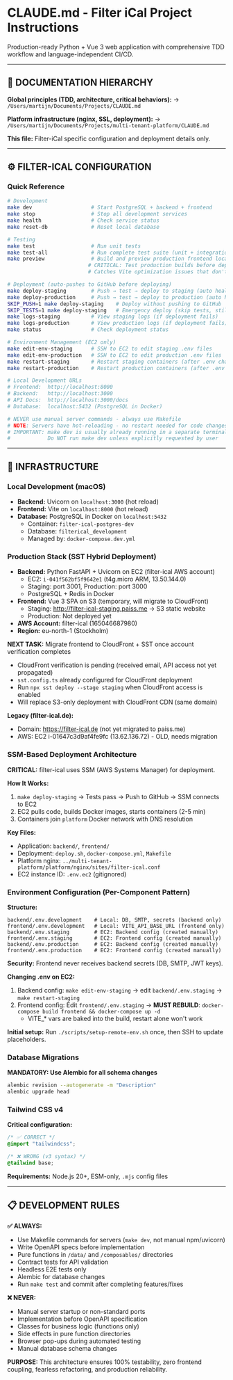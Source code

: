 # CLAUDE.md - Filter iCal Project Instructions

Production-ready Python + Vue 3 web application with comprehensive TDD workflow and language-independent CI/CD.

---

## 🔗 DOCUMENTATION HIERARCHY

**Global principles (TDD, architecture, critical behaviors):**
→ `/Users/martijn/Documents/Projects/CLAUDE.md`

**Platform infrastructure (nginx, SSL, deployment):**
→ `/Users/martijn/Documents/Projects/multi-tenant-platform/CLAUDE.md`

**This file:** Filter-iCal specific configuration and deployment details only.

---

## ⚙️ FILTER-ICAL CONFIGURATION

### Quick Reference
```bash
# Development
make dev                   # Start PostgreSQL + backend + frontend
make stop                  # Stop all development services
make health                # Check service status
make reset-db              # Reset local database

# Testing
make test                  # Run unit tests
make test-all              # Run complete test suite (unit + integration + E2E)
make preview               # Build and preview production frontend locally (port 4173)
                          # CRITICAL: Test production builds before deploying
                          # Catches Vite optimization issues that don't appear in dev mode

# Deployment (auto-pushes to GitHub before deploying)
make deploy-staging        # Push → test → deploy to staging (auto health check)
make deploy-production     # Push → test → deploy to production (auto health check)
SKIP_PUSH=1 make deploy-staging    # Deploy without pushing to GitHub
SKIP_TESTS=1 make deploy-staging   # Emergency deploy (skip tests, still pushes)
make logs-staging          # View staging logs (if deployment fails)
make logs-production       # View production logs (if deployment fails)
make status                # Check deployment status

# Environment Management (EC2 only)
make edit-env-staging      # SSH to EC2 to edit staging .env files
make edit-env-production   # SSH to EC2 to edit production .env files
make restart-staging       # Restart staging containers (after .env changes)
make restart-production    # Restart production containers (after .env changes)

# Local Development URLs
# Frontend:  http://localhost:8000
# Backend:   http://localhost:3000
# API Docs:  http://localhost:3000/docs
# Database:  localhost:5432 (PostgreSQL in Docker)

# NEVER use manual server commands - always use Makefile
# NOTE: Servers have hot-reloading - no restart needed for code changes
# IMPORTANT: make dev is usually already running in a separate terminal
#            Do NOT run make dev unless explicitly requested by user
```

---

## 🚢 INFRASTRUCTURE

### Local Development (macOS)
- **Backend:** Uvicorn on `localhost:3000` (hot reload)
- **Frontend:** Vite on `localhost:8000` (hot reload)
- **Database:** PostgreSQL in Docker on `localhost:5432`
  - Container: `filter-ical-postgres-dev`
  - Database: `filterical_development`
  - Managed by: `docker-compose.dev.yml`

### Production Stack (SST Hybrid Deployment)
- **Backend:** Python FastAPI + Uvicorn on EC2 (filter-ical AWS account)
  - EC2: `i-041f562bf5f9642e1` (t4g.micro ARM, 13.50.144.0)
  - Staging: port 3001, Production: port 3000
  - PostgreSQL + Redis in Docker
- **Frontend:** Vue 3 SPA on S3 (temporary, will migrate to CloudFront)
  - Staging: http://filter-ical-staging.paiss.me → S3 static website
  - Production: Not deployed yet
- **AWS Account:** filter-ical (165046687980)
- **Region:** eu-north-1 (Stockholm)

**NEXT TASK:** Migrate frontend to CloudFront + SST once account verification completes
- CloudFront verification is pending (received email, API access not yet propagated)
- `sst.config.ts` already configured for CloudFront deployment
- Run `npx sst deploy --stage staging` when CloudFront access is enabled
- Will replace S3-only deployment with CloudFront CDN (same domain)

**Legacy (filter-ical.de):**
- Domain: https://filter-ical.de (not yet migrated to paiss.me)
- AWS: EC2 i-01647c3d9af4fe9fc (13.62.136.72) - OLD, needs migration

### SSM-Based Deployment Architecture
**CRITICAL:** filter-ical uses SSM (AWS Systems Manager) for deployment.

**How It Works:**
1. `make deploy-staging` → Tests pass → Push to GitHub → SSM connects to EC2
2. EC2 pulls code, builds Docker images, starts containers (2-5 min)
3. Containers join `platform` Docker network with DNS resolution

**Key Files:**
- Application: `backend/`, `frontend/`
- Deployment: `deploy.sh`, `docker-compose.yml`, `Makefile`
- Platform nginx: `../multi-tenant-platform/platform/nginx/sites/filter-ical.conf`
- EC2 instance ID: `.env.ec2` (gitignored)

### Environment Configuration (Per-Component Pattern)

**Structure:**
```
backend/.env.development    # Local: DB, SMTP, secrets (backend only)
frontend/.env.development   # Local: VITE_API_BASE_URL (frontend only)
backend/.env.staging        # EC2: Backend config (created manually)
frontend/.env.staging       # EC2: Frontend config (created manually)
backend/.env.production     # EC2: Backend config (created manually)
frontend/.env.production    # EC2: Frontend config (created manually)
```

**Security:** Frontend never receives backend secrets (DB, SMTP, JWT keys).

**Changing .env on EC2:**
1. Backend config: `make edit-env-staging` → edit `backend/.env.staging` → `make restart-staging`
2. Frontend config: Edit `frontend/.env.staging` → **MUST REBUILD**: `docker-compose build frontend && docker-compose up -d`
   - VITE_* vars are baked into the build, restart alone won't work

**Initial setup:** Run `./scripts/setup-remote-env.sh` once, then SSH to update placeholders.

### Database Migrations
**MANDATORY: Use Alembic for all schema changes**
```bash
alembic revision --autogenerate -m "Description"
alembic upgrade head
```

### Tailwind CSS v4
**Critical configuration:**
```css
/* ✅ CORRECT */
@import "tailwindcss";

/* ❌ WRONG (v3 syntax) */
@tailwind base;
```

**Requirements:** Node.js 20+, ESM-only, `.mjs` config files

---

## 📋 DEVELOPMENT RULES

**✅ ALWAYS:**
- Use Makefile commands for servers (`make dev`, not manual npm/uvicorn)
- Write OpenAPI specs before implementation
- Pure functions in `/data/` and `/composables/` directories  
- Contract tests for API validation
- Headless E2E tests only
- Alembic for database changes
- Run `make test` and commit after completing features/fixes

**❌ NEVER:**
- Manual server startup or non-standard ports
- Implementation before OpenAPI specification
- Classes for business logic (functions only)
- Side effects in pure function directories
- Browser pop-ups during automated testing
- Manual database schema changes

**PURPOSE:** This architecture ensures 100% testability, zero frontend coupling, fearless refactoring, and production reliability.